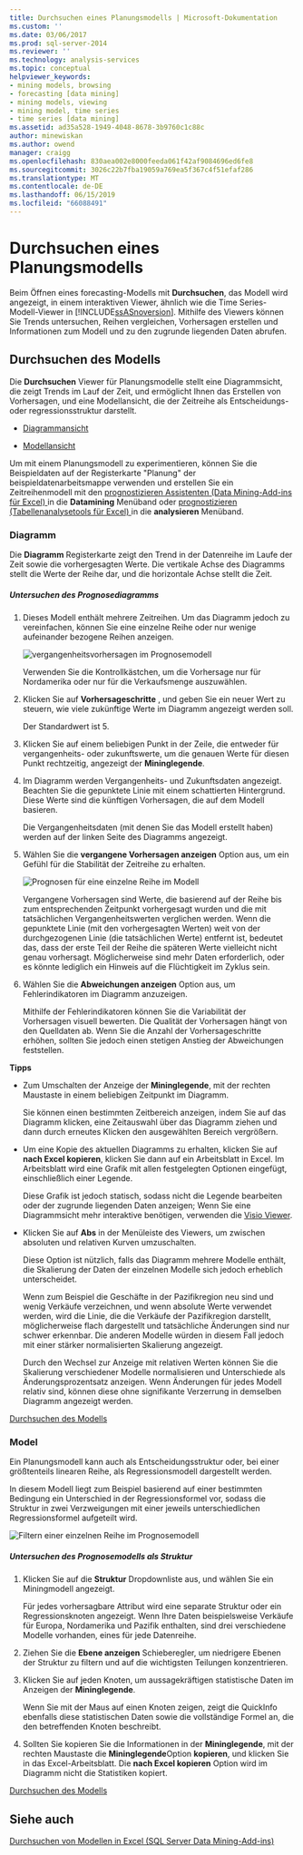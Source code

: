 ```yaml
---
title: Durchsuchen eines Planungsmodells | Microsoft-Dokumentation
ms.custom: ''
ms.date: 03/06/2017
ms.prod: sql-server-2014
ms.reviewer: ''
ms.technology: analysis-services
ms.topic: conceptual
helpviewer_keywords:
- mining models, browsing
- forecasting [data mining]
- mining models, viewing
- mining model, time series
- time series [data mining]
ms.assetid: ad35a528-1949-4048-8678-3b9760c1c88c
author: minewiskan
ms.author: owend
manager: craigg
ms.openlocfilehash: 830aea002e8000feeda061f42af9084696ed6fe8
ms.sourcegitcommit: 3026c22b7fba19059a769ea5f367c4f51efaf286
ms.translationtype: MT
ms.contentlocale: de-DE
ms.lasthandoff: 06/15/2019
ms.locfileid: "66088491"
---
```

# <a name="browsing-a-forecasting-model"></a>Durchsuchen eines Planungsmodells
  Beim Öffnen eines forecasting-Modells mit **Durchsuchen**, das Modell wird angezeigt, in einem interaktiven Viewer, ähnlich wie die Time Series-Modell-Viewer in [!INCLUDE[ssASnoversion](../includes/ssasnoversion-md.md)]. Mithilfe des Viewers können Sie Trends untersuchen, Reihen vergleichen, Vorhersagen erstellen und Informationen zum Modell und zu den zugrunde liegenden Daten abrufen.  
  
##  <a name="bkmk_Top"></a> Durchsuchen des Modells  
 Die **Durchsuchen** Viewer für Planungsmodelle stellt eine Diagrammsicht, die zeigt Trends im Lauf der Zeit, und ermöglicht Ihnen das Erstellen von Vorhersagen, und eine Modellansicht, die der Zeitreihe als Entscheidungs- oder regressionsstruktur darstellt.  
  
-   [Diagrammansicht](#bkmk_charts)  
  
-   [Modellansicht](#bkmk_Model)  
  
 Um mit einem Planungsmodell zu experimentieren, können Sie die Beispieldaten auf der Registerkarte "Planung" der beispieldatenarbeitsmappe verwenden und erstellen Sie ein Zeitreihenmodell mit den [prognostizieren Assistenten &#40;Data Mining-Add-ins für Excel&#41; ](forecast-wizard-data-mining-add-ins-for-excel.md) in die  **Datamining** Menüband oder [prognostizieren &#40;Tabellenanalysetools für Excel&#41; ](forecast-table-analysis-tools-for-excel.md) in die **analysieren** Menüband.  
  
###  <a name="bkmk_charts"></a> Diagramm  
 Die **Diagramm** Registerkarte zeigt den Trend in der Datenreihe im Laufe der Zeit sowie die vorhergesagten Werte. Die vertikale Achse des Diagramms stellt die Werte der Reihe dar, und die horizontale Achse stellt die Zeit.  
  
##### <a name="explore-the-forecasting-chart"></a>Untersuchen des Prognosediagramms  
  
1.  Dieses Modell enthält mehrere Zeitreihen. Um das Diagramm jedoch zu vereinfachen, können Sie eine einzelne Reihe oder nur wenige aufeinander bezogene Reihen anzeigen.  
  
     ![vergangenheitsvorhersagen im Prognosemodell](media/dm13-forecast-chart-historicpredictions.gif "vergangenheitsvorhersagen im Prognosemodell")  
  
     Verwenden Sie die Kontrollkästchen, um die Vorhersage nur für Nordamerika oder nur für die Verkaufsmenge auszuwählen.  
  
2.  Klicken Sie auf **Vorhersageschritte** , und geben Sie ein neuer Wert zu steuern, wie viele zukünftige Werte im Diagramm angezeigt werden soll.  
  
     Der Standardwert ist 5.  
  
3.  Klicken Sie auf einem beliebigen Punkt in der Zeile, die entweder für vergangenheits- oder zukunftswerte, um die genauen Werte für diesen Punkt rechtzeitig, angezeigt der **Mininglegende**.  
  
4.  Im Diagramm werden Vergangenheits- und Zukunftsdaten angezeigt. Beachten Sie die gepunktete Linie mit einem schattierten Hintergrund. Diese Werte sind die künftigen Vorhersagen, die auf dem Modell basieren.  
  
     Die Vergangenheitsdaten (mit denen Sie das Modell erstellt haben) werden auf der linken Seite des Diagramms angezeigt.  
  
5.  Wählen Sie die **vergangene Vorhersagen anzeigen** Option aus, um ein Gefühl für die Stabilität der Zeitreihe zu erhalten.  
  
     ![Prognosen für eine einzelne Reihe im Modell](media/dm13-forecast-chart-singleseries.gif "Prognosen für eine einzelne Reihe im Modell")  
  
     Vergangene Vorhersagen sind Werte, die basierend auf der Reihe bis zum entsprechenden Zeitpunkt vorhergesagt wurden und die mit tatsächlichen Vergangenheitswerten verglichen werden. Wenn die gepunktete Linie (mit den vorhergesagten Werten) weit von der durchgezogenen Linie (die tatsächlichen Werte) entfernt ist, bedeutet das, dass der erste Teil der Reihe die späteren Werte vielleicht nicht genau vorhersagt. Möglicherweise sind mehr Daten erforderlich, oder es könnte lediglich ein Hinweis auf die Flüchtigkeit im Zyklus sein.  
  
6.  Wählen Sie die **Abweichungen anzeigen** Option aus, um Fehlerindikatoren im Diagramm anzuzeigen.  
  
     Mithilfe der Fehlerindikatoren können Sie die Variabilität der Vorhersagen visuell bewerten. Die Qualität der Vorhersagen hängt von den Quelldaten ab. Wenn Sie die Anzahl der Vorhersageschritte erhöhen, sollten Sie jedoch einen stetigen Anstieg der Abweichungen feststellen.  
  
 **Tipps**  
  
-   Zum Umschalten der Anzeige der **Mininglegende**, mit der rechten Maustaste in einem beliebigen Zeitpunkt im Diagramm.  
  
     Sie können einen bestimmten Zeitbereich anzeigen, indem Sie auf das Diagramm klicken, eine Zeitauswahl über das Diagramm ziehen und dann durch erneutes Klicken den ausgewählten Bereich vergrößern.  
  
-   Um eine Kopie des aktuellen Diagramms zu erhalten, klicken Sie auf **nach Excel kopieren**, klicken Sie dann auf ein Arbeitsblatt in Excel. Im Arbeitsblatt wird eine Grafik mit allen festgelegten Optionen eingefügt, einschließlich einer Legende.  
  
     Diese Grafik ist jedoch statisch, sodass nicht die Legende bearbeiten oder der zugrunde liegenden Daten anzeigen; Wenn Sie eine Diagrammsicht mehr interaktive benötigen, verwenden die [Visio Viewer](viewing-data-mining-models-in-visio-data-mining-add-ins.md).  
  
-   Klicken Sie auf **Abs** in der Menüleiste des Viewers, um zwischen absoluten und relativen Kurven umzuschalten.  
  
     Diese Option ist nützlich, falls das Diagramm mehrere Modelle enthält, die Skalierung der Daten der einzelnen Modelle sich jedoch erheblich unterscheidet.  
  
     Wenn zum Beispiel die Geschäfte in der Pazifikregion neu sind und wenig Verkäufe verzeichnen, und wenn absolute Werte verwendet werden, wird die Linie, die die Verkäufe der Pazifikregion darstellt, möglicherweise flach dargestellt und tatsächliche Änderungen sind nur schwer erkennbar. Die anderen Modelle würden in diesem Fall jedoch mit einer stärker normalisierten Skalierung angezeigt.  
  
     Durch den Wechsel zur Anzeige mit relativen Werten können Sie die Skalierung verschiedener Modelle normalisieren und Unterschiede als Änderungsprozentsatz anzeigen. Wenn Änderungen für jedes Modell relativ sind, können diese ohne signifikante Verzerrung in demselben Diagramm angezeigt werden.  
  
 [Durchsuchen des Modells](#bkmk_Top)  
  
###  <a name="bkmk_Model"></a> Model  
 Ein Planungsmodell kann auch als Entscheidungsstruktur oder, bei einer größtenteils linearen Reihe, als Regressionsmodell dargestellt werden.  
  
 In diesem Modell liegt zum Beispiel basierend auf einer bestimmten Bedingung ein Unterschied in der Regressionsformel vor, sodass die Struktur in zwei Verzweigungen mit einer jeweils unterschiedlichen Regressionsformel aufgeteilt wird.  
  
 ![Filtern einer einzelnen Reihe im Prognosemodell](media/dm13-forecast-model-northamerica.gif "Filtern einer einzelnen Reihe im Prognosemodell")  
  
##### <a name="explore-the-forecasting-model-as-a-tree"></a>Untersuchen des Prognosemodells als Struktur  
  
1.  Klicken Sie auf die **Struktur** Dropdownliste aus, und wählen Sie ein Miningmodell angezeigt.  
  
     Für jedes vorhersagbare Attribut wird eine separate Struktur oder ein Regressionsknoten angezeigt. Wenn Ihre Daten beispielsweise Verkäufe für Europa, Nordamerika und Pazifik enthalten, sind drei verschiedene Modelle vorhanden, eines für jede Datenreihe.  
  
2.  Ziehen Sie die **Ebene anzeigen** Schieberegler, um niedrigere Ebenen der Struktur zu filtern und auf die wichtigsten Teilungen konzentrieren.  
  
3.  Klicken Sie auf jeden Knoten, um aussagekräftigen statistische Daten im Anzeigen der **Mininglegende**.  
  
     Wenn Sie mit der Maus auf einen Knoten zeigen, zeigt die QuickInfo ebenfalls diese statistischen Daten sowie die vollständige Formel an, die den betreffenden Knoten beschreibt.  
  
4.  Sollten Sie kopieren Sie die Informationen in der **Mininglegende**, mit der rechten Maustaste die **Mininglegende**Option **kopieren**, und klicken Sie in das Excel-Arbeitsblatt. Die **nach Excel kopieren** Option wird im Diagramm nicht die Statistiken kopiert.  
  
 [Durchsuchen des Modells](#bkmk_Top)  
  
## <a name="see-also"></a>Siehe auch  
 [Durchsuchen von Modellen in Excel &#40;SQL Server Data Mining-Add-ins&#41;](browsing-models-in-excel-sql-server-data-mining-add-ins.md)  
  
  
